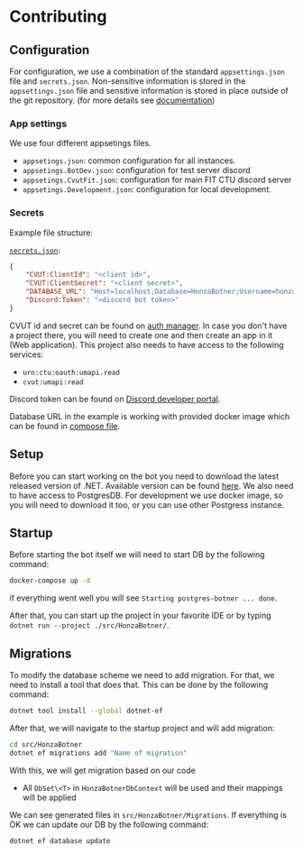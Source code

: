 ﻿# Contributing

## Configuration

For configuration, we use a combination of the standard `appsettings.json` file and `secrets.json`.
Non-sensitive information is stored in the `appsettings.json` file and sensitive information is stored in place outside of the git repository.
(for more details see [documentation][secrets])

### App settings

We use four different appsetings files.
- `appsetings.json`: common configuration for all instances.
- `appsetings.BotDev.json`: configuration for test server discord
- `appsetings.CvutFit.json`: configuration for main FIT CTU discord server
- `appsetings.Development.json`: configuration for local development.

### Secrets

Example file structure:

[`secrets.json`][secrets]:
```json
{
    "CVUT:ClientId": "<client id>",
    "CVUT:ClientSecret": "<client secret>",
    "DATABASE_URL": "Host=localhost;Database=HonzaBotner;Username=honza-bot;Password=postgres",
    "Discord:Token": "<discord bot token>"
}
```

CVUT id and secret can be found on [auth manager][oauth]. In case you don't have a project there, you will need to create one
and then create an app in it (Web application). This project also needs to have access to the following services:

- `urn:ctu:oauth:umapi.read`
- `cvut:umapi:read`

Discord token can be found on [Discord developer portal][discordDev].

Database URL in the example is working with provided docker image which can be found in [compose file][compose].

## Setup

Before you can start working on the bot you need to download the latest released version of .NET. Available version can be found [here][dotnet].
We also need to have access to PostgresDB. For development we use docker image, so you will need to download it too, or you can use other
Postgress instance.

## Startup

Before starting the bot itself we will need to start DB by the following command:

```sh
docker-compose up -d
```
if everything went well you will see `Starting postgres-botner ... done`.

After that, you can start up the project in your favorite IDE or by typing `dotnet run --project ./src/HonzaBotner/`.

## Migrations

To modify the database scheme we need to add migration. For that, we need to install a tool that does that. This can be done by the following command:
```sh
dotnet tool install --global dotnet-ef
```

After that, we will navigate to the startup project and will add migration:
```sh
cd src/HonzaBotner
dotnet ef migrations add "Name of migration"
```

With this, we will get migration based on our code
- All `DbSet\<T>` in `HonzaBotnerDbContext` will be used and their mappings will be applied

We can see generated files in `src/HonzaBotner/Migrations`.
If everything is OK we can update our DB by the following command:
```sh
dotnet ef database update
```

[dotnet]: https://dotnet.microsoft.com/download
[compose]: docker-compose.yml
[discordDev]: https://discord.com/developers/applications
[oauth]: https://auth.fit.cvut.cz/manager/user/apps.xhtml
[secrets]: https://docs.microsoft.com/cs-cz/aspnet/core/security/app-secrets
